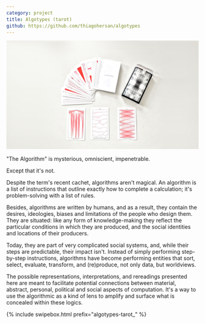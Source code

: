 ```yaml
---
category: project
title: Algotypes (tarot)
github: https://github.com/thiagohersan/algotypes
---
```

![](/assets/projects/algotypes-tarot/algotypes-tarot_00.jpg)

"The Algorithm" is mysterious, omniscient, impenetrable.

Except that it's not.

Despite the term's recent cachet, algorithms aren't magical. An algorithm is a list of instructions that outline exactly how to complete a calculation; it's problem-solving with a list of rules.

Besides, algorithms are written by humans, and as a result, they contain the desires, ideologies, biases and limitations of the people who design them. They are situated: like any form of knowledge-making they reflect the particular conditions in which they are produced, and the social identities and locations of their producers.

Today, they are part of very complicated social systems, and, while their steps are predictable, their impact isn't. Instead of simply performing step-by-step instructions, algorithms have become performing entities that sort, select, evaluate, transform, and (re)produce, not only data, but worldviews.

The possible representations, interpretations, and rereadings presented here are meant to facilitate potential connections between material, abstract, personal, political and social aspects of computation. It's a way to use the algorithmic as a kind of lens to amplify and surface what is concealed within these logics.

{% include swipebox.html prefix="algotypes-tarot_" %}
